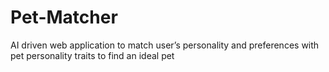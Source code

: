 # Pet-Matcher
AI driven web application to match user’s personality and preferences with pet personality traits to find an ideal pet
